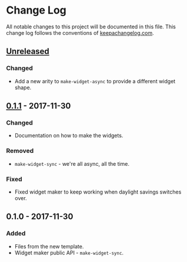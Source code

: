 # Change Log
All notable changes to this project will be documented in this file. This change log follows the conventions of [keepachangelog.com](http://keepachangelog.com/).

## [Unreleased]
### Changed
- Add a new arity to `make-widget-async` to provide a different widget shape.

## [0.1.1] - 2017-11-30
### Changed
- Documentation on how to make the widgets.

### Removed
- `make-widget-sync` - we're all async, all the time.

### Fixed
- Fixed widget maker to keep working when daylight savings switches over.

## 0.1.0 - 2017-11-30
### Added
- Files from the new template.
- Widget maker public API - `make-widget-sync`.

[Unreleased]: https://github.com/your-name/day1/compare/0.1.1...HEAD
[0.1.1]: https://github.com/your-name/day1/compare/0.1.0...0.1.1
